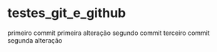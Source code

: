 # testes_git_e_github
primeiro commit
primeira alteração
segundo commit
terceiro commit
segunda alteração

